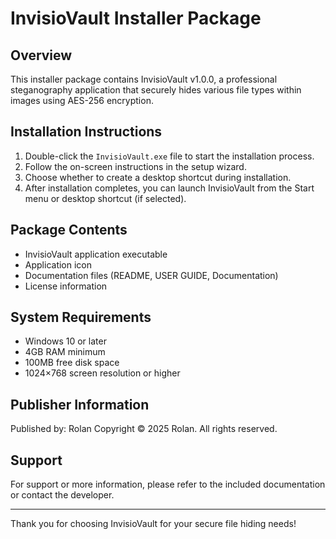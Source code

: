 # InvisioVault Installer Package

## Overview
This installer package contains InvisioVault v1.0.0, a professional steganography application that securely hides various file types within images using AES-256 encryption.

## Installation Instructions
1. Double-click the `InvisioVault.exe` file to start the installation process.
2. Follow the on-screen instructions in the setup wizard.
3. Choose whether to create a desktop shortcut during installation.
4. After installation completes, you can launch InvisioVault from the Start menu or desktop shortcut (if selected).

## Package Contents
- InvisioVault application executable
- Application icon
- Documentation files (README, USER GUIDE, Documentation)
- License information

## System Requirements
- Windows 10 or later
- 4GB RAM minimum
- 100MB free disk space
- 1024×768 screen resolution or higher

## Publisher Information
Published by: Rolan
Copyright © 2025 Rolan. All rights reserved.

## Support
For support or more information, please refer to the included documentation or contact the developer.

---

Thank you for choosing InvisioVault for your secure file hiding needs!